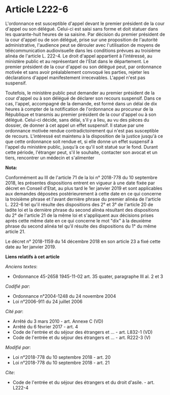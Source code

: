 # Article L222-6

L'ordonnance est susceptible d'appel devant le premier président de la cour d'appel ou son délégué. Celui-ci est saisi sans
forme et doit statuer dans les quarante-huit heures de sa saisine. Par décision du premier président de la cour d'appel ou de
son délégué, prise sur une proposition de l'autorité administrative, l'audience peut se dérouler avec l'utilisation de moyens
de télécommunication audiovisuelle dans les conditions prévues au troisième alinéa de l'article L. 222-4. Le droit d'appel
appartient à l'intéressé, au ministère public et au représentant de l'Etat dans le département. Le premier président de la
cour d'appel ou son délégué peut, par ordonnance motivée et sans avoir préalablement convoqué les parties, rejeter les
déclarations d'appel manifestement irrecevables. L'appel n'est pas suspensif.

Toutefois, le ministère public peut demander au premier président de la cour d'appel ou à son délégué de déclarer son recours
suspensif. Dans ce cas, l'appel, accompagné de la demande, est formé dans un délai de dix heures à compter de la notification
de l'ordonnance au procureur de la République et transmis au premier président de la cour d'appel ou à son délégué. Celui-ci
décide, sans délai, s'il y a lieu, au vu des pièces du dossier, de donner à cet appel un effet suspensif. Il statue par une
ordonnance motivée rendue contradictoirement qui n'est pas susceptible de recours. L'intéressé est maintenu à la disposition
de la justice jusqu'à ce que cette ordonnance soit rendue et, si elle donne un effet suspensif à l'appel du ministère public,
jusqu'à ce qu'il soit statué sur le fond. Durant cette période, l'étranger peut, s'il le souhaite, contacter son avocat et un
tiers, rencontrer un médecin et s'alimenter

**Nota:**

Conformément au III de l'article 71 de la loi n° 2018-778 du 10 septembre 2018, les présentes dispositions entrent en vigueur
à une date fixée par décret en Conseil d'Etat, au plus tard le 1er janvier 2019 et sont applicables aux demandes déposées
postérieurement à cette date en ce qui concerne la troisième phrase et l'avant dernière phrase du premier alinéa de l'article
L. 222-6 tel qu'il résulte des dispositions des 2° et 3° de l'article 20 de ladite loi et la dernière phrase du second alinéa
résultant des dispositions du 2° de l'article 21 de la même loi et s'appliquent aux décisions prises après cette même date en
ce qui concerne le mot "dix" à la deuxième phrase du second alinéa tel qu'il résulte des dispositions du 1° du même article
21.

Le décret n° 2018-1159 du 14 décembre 2018 en son article 23 a fixé cette date au 1er janvier 2019.

**Liens relatifs à cet article**

_Anciens textes_:

  - Ordonnance 45-2658 1945-11-02 art. 35 quater, paragraphe III al. 2 et 3

_Codifié par_:

  - Ordonnance n°2004-1248 du 24 novembre 2004
  - Loi n°2006-911 du 24 juillet 2006

_Cité par_:

  - Arrêté du 3 mars 2010 - art. Annexe C (VD)
  - Arrêté du 6 février 2017 - art. 4
  - Code de l'entrée et du séjour des étrangers et ... - art. L832-1 (VD)
  - Code de l'entrée et du séjour des étrangers et ... - art. R222-3 (V)

_Modifié par_:

  - Loi n°2018-778 du 10 septembre 2018 - art. 20
  - Loi n°2018-778 du 10 septembre 2018 - art. 21

_Cite_:

  - Code de l'entrée et du séjour des étrangers et du droit d'asile. - art. L222-4
